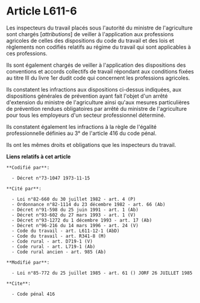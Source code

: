 # Article L611-6

Les inspecteurs du travail placés sous l'autorité du ministre de l'agriculture sont chargés [*attributions*] de veiller à
l'application aux professions agricoles de celles des dispositions du code du travail et des lois et règlements non codifiés
relatifs au régime du travail qui sont applicables à ces professions.

Ils sont également chargés de veiller à l'application des dispositions des conventions et accords collectifs de travail
répondant aux conditions fixées au titre III du livre 1er dudit code qui concernent les professions agricoles.

Ils constatent les infractions aux dispositions ci-dessus indiquées, aux dispositions générales de prévention ayant fait
l'objet d'un arrêté d'extension du ministre de l'agriculture ainsi qu'aux mesures particulières de prévention rendues
obligatoires par arrêté du ministre de l'agriculture pour tous les employeurs d'un secteur professionnel déterminé.

Ils constatent également les infractions à la règle de l'égalité professionnelle définies au 3° de l'article 416 du code
pénal.

Ils ont les mêmes droits et obligations que les inspecteurs du travail.

**Liens relatifs à cet article**

	**Codifié par**:

	  - Décret n°73-1047 1973-11-15

	**Cité par**:

	  - Loi n°82-660 du 30 juillet 1982 - art. 4 (P)
	  - Ordonnance n°82-1114 du 23 décembre 1982 - art. 66 (Ab)
	  - Décret n°91-598 du 25 juin 1991 - art. 1 (Ab)
	  - Décret n°93-602 du 27 mars 1993 - art. 1 (V)
	  - Décret n°93-1272 du 1 décembre 1993 - art. 17 (Ab)
	  - Décret n°96-216 du 14 mars 1996 - art. 24 (V)
	  - Code du travail - art. L611-12-1 (AbD)
	  - Code du travail - art. R341-8 (M)
	  - Code rural - art. D719-1 (V)
	  - Code rural - art. L719-1 (Ab)
	  - Code rural ancien - art. 985 (Ab)

	**Modifié par**:

	  - Loi n°85-772 du 25 juillet 1985 - art. 61 () JORF 26 JUILLET 1985

	**Cite**:

	  - Code pénal 416
